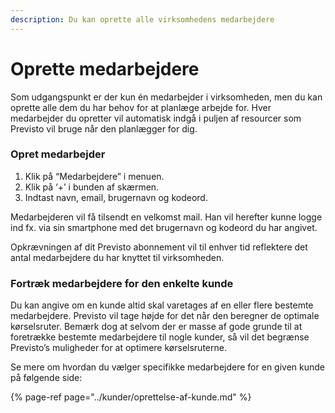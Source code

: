 ```yaml
---
description: Du kan oprette alle virksomhedens medarbejdere
---
```


# Oprette medarbejdere

Som udgangspunkt er der kun én medarbejder i virksomheden, men du kan oprette alle dem du har behov for at planlæge arbejde for. Hver medarbejder du opretter vil automatisk indgå i puljen af resourcer som Previsto vil bruge når den planlægger for dig.

### Opret medarbejder <a id="opret-medarbejder"></a>

1. Klik på “Medarbejdere” i menuen.
2. Klik på ‘+’ i bunden af skærmen.
3. Indtast navn, email, brugernavn og kodeord.

Medarbejderen vil få tilsendt en velkomst mail. Han vil herefter kunne logge ind fx. via sin smartphone med det brugernavn og kodeord du har angivet.

Opkrævningen af dit Previsto abonnement vil til enhver tid reflektere det antal medarbejdere du har knyttet til virksomheden. 

### Fortræk medarbejdere for den enkelte kunde <a id="fortr&#xE6;k-medarbejdere-for-den-enkelte-kunde"></a>

Du kan angive om en kunde altid skal varetages af en eller flere bestemte medarbejdere. Previsto vil tage højde for det når den beregner de optimale kørselsruter. Bemærk dog at selvom der er masse af gode grunde til at foretrække bestemte medarbejdere til nogle kunder, så vil det begrænse Previsto’s muligheder for at optimere kørselsruterne.

Se mere om hvordan du vælger specifikke medarbejdere for en given kunde på følgende side:

{% page-ref page="../kunder/oprettelse-af-kunde.md" %}

